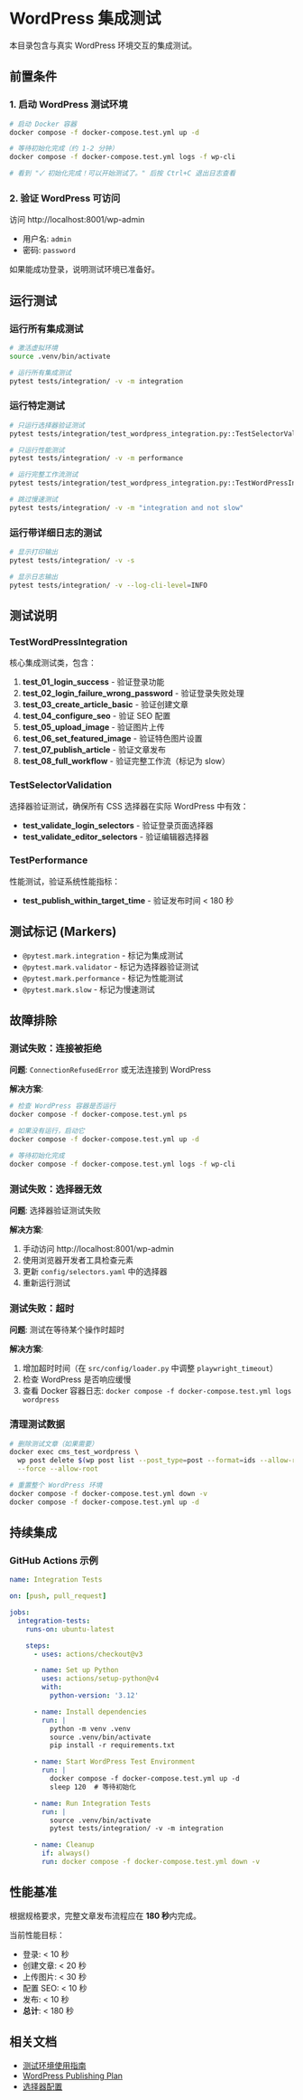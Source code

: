 # WordPress 集成测试

本目录包含与真实 WordPress 环境交互的集成测试。

## 前置条件

### 1. 启动 WordPress 测试环境

```bash
# 启动 Docker 容器
docker compose -f docker-compose.test.yml up -d

# 等待初始化完成（约 1-2 分钟）
docker compose -f docker-compose.test.yml logs -f wp-cli

# 看到 "✓ 初始化完成！可以开始测试了。" 后按 Ctrl+C 退出日志查看
```

### 2. 验证 WordPress 可访问

访问 http://localhost:8001/wp-admin

- 用户名: `admin`
- 密码: `password`

如果能成功登录，说明测试环境已准备好。

## 运行测试

### 运行所有集成测试

```bash
# 激活虚拟环境
source .venv/bin/activate

# 运行所有集成测试
pytest tests/integration/ -v -m integration
```

### 运行特定测试

```bash
# 只运行选择器验证测试
pytest tests/integration/test_wordpress_integration.py::TestSelectorValidation -v

# 只运行性能测试
pytest tests/integration/ -v -m performance

# 运行完整工作流测试
pytest tests/integration/test_wordpress_integration.py::TestWordPressIntegration::test_08_full_workflow -v

# 跳过慢速测试
pytest tests/integration/ -v -m "integration and not slow"
```

### 运行带详细日志的测试

```bash
# 显示打印输出
pytest tests/integration/ -v -s

# 显示日志输出
pytest tests/integration/ -v --log-cli-level=INFO
```

## 测试说明

### TestWordPressIntegration

核心集成测试类，包含：

1. **test_01_login_success** - 验证登录功能
2. **test_02_login_failure_wrong_password** - 验证登录失败处理
3. **test_03_create_article_basic** - 验证创建文章
4. **test_04_configure_seo** - 验证 SEO 配置
5. **test_05_upload_image** - 验证图片上传
6. **test_06_set_featured_image** - 验证特色图片设置
7. **test_07_publish_article** - 验证文章发布
8. **test_08_full_workflow** - 验证完整工作流（标记为 slow）

### TestSelectorValidation

选择器验证测试，确保所有 CSS 选择器在实际 WordPress 中有效：

- **test_validate_login_selectors** - 验证登录页面选择器
- **test_validate_editor_selectors** - 验证编辑器选择器

### TestPerformance

性能测试，验证系统性能指标：

- **test_publish_within_target_time** - 验证发布时间 < 180 秒

## 测试标记 (Markers)

- `@pytest.mark.integration` - 标记为集成测试
- `@pytest.mark.validator` - 标记为选择器验证测试
- `@pytest.mark.performance` - 标记为性能测试
- `@pytest.mark.slow` - 标记为慢速测试

## 故障排除

### 测试失败：连接被拒绝

**问题**: `ConnectionRefusedError` 或无法连接到 WordPress

**解决方案**:
```bash
# 检查 WordPress 容器是否运行
docker compose -f docker-compose.test.yml ps

# 如果没有运行，启动它
docker compose -f docker-compose.test.yml up -d

# 等待初始化完成
docker compose -f docker-compose.test.yml logs -f wp-cli
```

### 测试失败：选择器无效

**问题**: 选择器验证测试失败

**解决方案**:
1. 手动访问 http://localhost:8001/wp-admin
2. 使用浏览器开发者工具检查元素
3. 更新 `config/selectors.yaml` 中的选择器
4. 重新运行测试

### 测试失败：超时

**问题**: 测试在等待某个操作时超时

**解决方案**:
1. 增加超时时间（在 `src/config/loader.py` 中调整 `playwright_timeout`）
2. 检查 WordPress 是否响应缓慢
3. 查看 Docker 容器日志: `docker compose -f docker-compose.test.yml logs wordpress`

### 清理测试数据

```bash
# 删除测试文章（如果需要）
docker exec cms_test_wordpress \
  wp post delete $(wp post list --post_type=post --format=ids --allow-root) \
  --force --allow-root

# 重置整个 WordPress 环境
docker compose -f docker-compose.test.yml down -v
docker compose -f docker-compose.test.yml up -d
```

## 持续集成

### GitHub Actions 示例

```yaml
name: Integration Tests

on: [push, pull_request]

jobs:
  integration-tests:
    runs-on: ubuntu-latest

    steps:
      - uses: actions/checkout@v3

      - name: Set up Python
        uses: actions/setup-python@v4
        with:
          python-version: '3.12'

      - name: Install dependencies
        run: |
          python -m venv .venv
          source .venv/bin/activate
          pip install -r requirements.txt

      - name: Start WordPress Test Environment
        run: |
          docker compose -f docker-compose.test.yml up -d
          sleep 120  # 等待初始化

      - name: Run Integration Tests
        run: |
          source .venv/bin/activate
          pytest tests/integration/ -v -m integration

      - name: Cleanup
        if: always()
        run: docker compose -f docker-compose.test.yml down -v
```

## 性能基准

根据规格要求，完整文章发布流程应在 **180 秒**内完成。

当前性能目标：
- 登录: < 10 秒
- 创建文章: < 20 秒
- 上传图片: < 30 秒
- 配置 SEO: < 10 秒
- 发布: < 10 秒
- **总计**: < 180 秒

## 相关文档

- [测试环境使用指南](../README_TESTING.md)
- [WordPress Publishing Plan](../../specs/001-cms-automation/wordpress-publishing-plan.md)
- [选择器配置](../../config/selectors.yaml)
